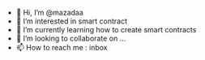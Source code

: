 - 👋 Hi, I’m @mazadaa
- 👀 I’m interested in smart contract
- 🌱 I’m currently learning how to create smart contracts
- 💞️ I’m looking to collaborate on ...
- 📫 How to reach me : inbox
<!---
mazadaa/mazadaa is a ✨ special ✨ repository because its `README.md` (this file) appears on your GitHub profile.
You can click the Preview link to take a look at your changes.
--->
